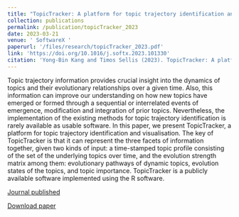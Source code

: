 ```yaml
---
title: "TopicTracker: A platform for topic trajectory identification and visualisation (2023)"
collection: publications
permalink: /publication/topicTracker_2023
date: 2023-03-21
venue: ' SoftwareX '
paperurl: '/files/research/topicTracker_2023.pdf'
link: 'https://doi.org/10.1016/j.softx.2023.101330'
citation: 'Yong-Bin Kang and Timos Sellis (2023). TopicTracker: A platform for topic trajectory identification and visualisation, 22, 101330.'
---
```


Topic trajectory information provides crucial insight into the dynamics of topics and their evolutionary relationships over a given time. Also, this information can improve our understanding on how new topics have emerged or formed through a sequential or interrelated events of emergence, modification and integration of prior topics. Nevertheless, the implementation of the existing methods for topic trajectory identification is rarely available as usable software. In this paper, we present TopicTracker, a platform for topic trajectory identification and visualisation. The key of TopicTracker is that it can represent the three facets of information together, given two kinds of input: a time-stamped topic profile consisting of the set of the underlying topics over time, and the evolution strength matrix among them: evolutionary pathways of dynamic topics, evolution states of the topics, and topic importance. TopicTracker is a publicly available software implemented using the R software.

[Journal published](https://doi.org/10.1016/j.softx.2023.101330)

[Download paper](/files/research/topicTracker_2023.pdf)